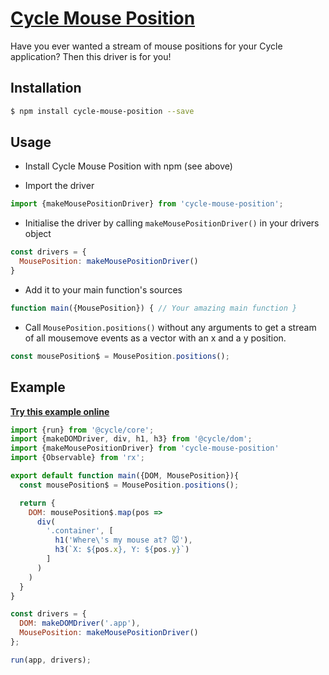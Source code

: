 # [Cycle Mouse Position](http://raquelxmoss.github.io/cycle-mouse-position)

Have you ever wanted a stream of mouse positions for your Cycle application? Then this driver is for you!

## Installation

```bash
$ npm install cycle-mouse-position --save
```

## Usage

- Install Cycle Mouse Position with npm (see above)

- Import the driver

```js
import {makeMousePositionDriver} from 'cycle-mouse-position';
```

- Initialise the driver by calling `makeMousePositionDriver()` in your drivers object

```js
const drivers = {
  MousePosition: makeMousePositionDriver()
}
```

- Add it to your main function's sources

```js
function main({MousePosition}) { // Your amazing main function }
```

- Call `MousePosition.positions()` without any arguments to get a stream of all mousemove events as a vector with an x and a y position.

```js
const mousePosition$ = MousePosition.positions();
```

## Example

**[Try this example online](http://raquelxmoss.github.io/cycle-mouse-position)** 

```javascript
import {run} from '@cycle/core';
import {makeDOMDriver, div, h1, h3} from '@cycle/dom';
import {makeMousePositionDriver} from 'cycle-mouse-position'
import {Observable} from 'rx';

export default function main({DOM, MousePosition}){
  const mousePosition$ = MousePosition.positions();

  return {
    DOM: mousePosition$.map(pos =>
      div(
        '.container', [
          h1('Where\'s my mouse at? 🐭'),
          h3(`X: ${pos.x}, Y: ${pos.y}`)
        ]
      )
    )
  }
}

const drivers = {
  DOM: makeDOMDriver('.app'),
  MousePosition: makeMousePositionDriver()
};

run(app, drivers);
```

